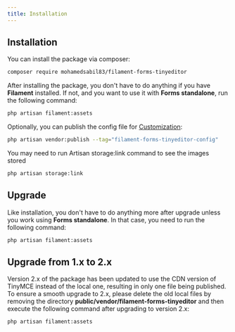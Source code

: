 ```yaml
---
title: Installation
---
```


## Installation

You can install the package via composer:

```bash
composer require mohamedsabil83/filament-forms-tinyeditor
```

After installing the package, you don't have to do anything if you have **Filament** installed. If not, and you want to use it with **Forms standalone**, run the following command:

```bash
php artisan filament:assets
```

Optionally, you can publish the config file for [Customization](./usage-and-customization.md#customization):

```bash
php artisan vendor:publish --tag="filament-forms-tinyeditor-config"
```

You may need to run Artisan storage:link command to see the images stored
```bash
php artisan storage:link
```

## Upgrade

Like installation, you don't have to do anything more after upgrade unless you work using **Forms standalone**. In that case, you need to run the following command:

```bash
php artisan filament:assets
```

## Upgrade from 1.x to 2.x

Version 2.x of the package has been updated to use the CDN version of TinyMCE instead of the local one, resulting in only one file being published. To ensure a smooth upgrade to 2.x, please delete the old local files by removing the directory **public/vendor/filament-forms-tinyeditor** and then execute the following command after upgrading to version 2.x:

```bash
php artisan filament:assets
```

